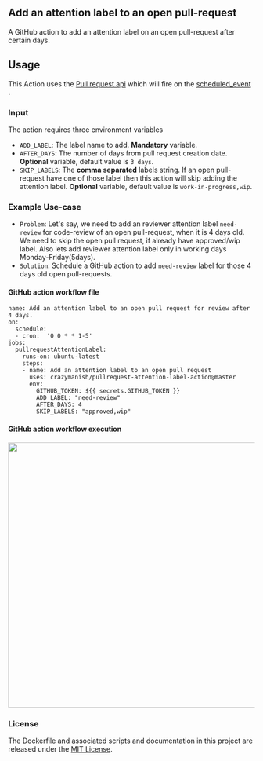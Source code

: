 ## Add an attention label to an open pull-request
A GitHub action to add an attention label on an open pull-request after certain days.

## Usage
This Action uses the [Pull request api](https://developer.github.com/v3/issues/#list-issues-for-a-repository) which will fire on the [scheduled_event](https://help.github.com/en/actions/reference/events-that-trigger-workflows#scheduled-events-schedule) .

### Input
The action requires three environment variables
- `ADD_LABEL`: The label name to add. **Mandatory** variable.
- `AFTER_DAYS`: The number of days from pull request creation date. **Optional** variable, default value is `3 days`.
- `SKIP_LABELS`: The **comma separated** labels string. If an open pull-request have one of those label then this action will skip adding the attention label. **Optional** variable, default value is `work-in-progress,wip`.

### Example Use-case
- `Problem`: Let's say, we need to add an reviewer attention label `need-review` for code-review of an open pull-request, when it is 4 days old. We need to skip the open pull request, if already have approved/wip label. Also lets add reviewer attention label only in working days Monday-Friday(5days).
- `Solution`: Schedule a GitHub action to add `need-review` label for those 4 days old open pull-requests.

#### GitHub action workflow file
```workflow
name: Add an attention label to an open pull request for review after 4 days.
on:
  schedule:
  - cron:  '0 0 * * 1-5'
jobs:
  pullrequestAttentionLabel:
    runs-on: ubuntu-latest
    steps:
    - name: Add an attention label to an open pull request
      uses: crazymanish/pullrequest-attention-label-action@master
      env:
        GITHUB_TOKEN: ${{ secrets.GITHUB_TOKEN }}
        ADD_LABEL: "need-review"
        AFTER_DAYS: 4
        SKIP_LABELS: "approved,wip"
```

#### GitHub action workflow execution
<img src="https://user-images.githubusercontent.com/5364500/75099737-5fa83980-55c5-11ea-8b9d-3e4c8f0be0b9.jpg" width="540">


### License
The Dockerfile and associated scripts and documentation in this project are released under the [MIT License](LICENSE).

